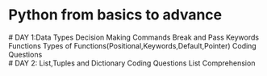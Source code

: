 ﻿# Python from basics to advance
﻿# DAY 1:Data Types
									Decision Making Commands
									Break and Pass Keywords
									Functions 
									Types of Functions(Positional,Keywords,Default,Pointer)
									Coding Questions				
﻿# DAY 2:
	        List,Tuples and Dictionary
									Coding Questions
									List Comprehension
